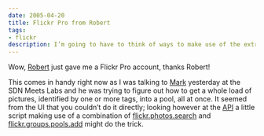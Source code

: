 ```yaml
---
date: 2005-04-20
title: Flickr Pro from Robert
tags:
- flickr
description: I’m going to have to think of ways to make use of the extra bandwidth and picture storage capabilities, aren’t I?
---
```


Wow, [Robert](http://se71.org/blog) just gave me a Flickr Pro account, thanks Robert!

This comes in handy right now as I was talking to [Mark](http://finnern.com) yesterday at the SDN Meets Labs and he was trying to figure out how to get a whole load of pictures, identified by one or more tags, into a pool, all at once. It seemed from the UI that you couldn’t do it directly; looking however at the [API](http://www.flickr.com/services/api/) a little script making use of a combination of [flickr.photos.search](http://www.flickr.com/services/api/flickr.photos.search.html) and [flickr.groups.pools.add](http://www.flickr.com/services/api/flickr.groups.pools.add.html) might do the trick.
